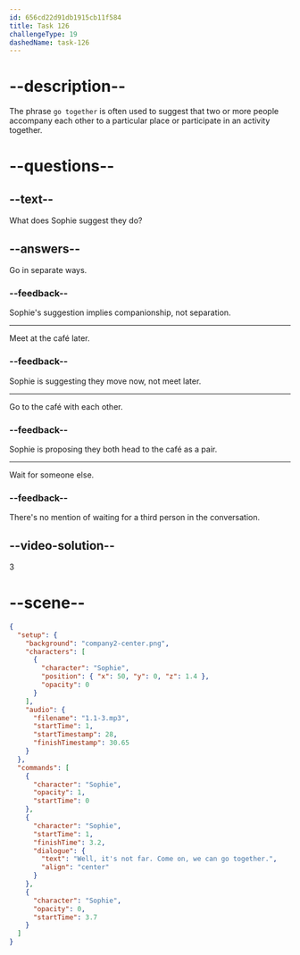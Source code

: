 ```yaml
---
id: 656cd22d91db1915cb11f584
title: Task 126
challengeType: 19
dashedName: task-126
---
```


<!--
AUDIO REFERENCE:
Sophie: Well, it is not far. C'mon, we can go together.
-->

# --description--

The phrase `go together` is often used to suggest that two or more people accompany each other to a particular place or participate in an activity together.

# --questions--

## --text--

What does Sophie suggest they do?

## --answers--

Go in separate ways.

### --feedback--

Sophie's suggestion implies companionship, not separation.

---

Meet at the café later.

### --feedback--

Sophie is suggesting they move now, not meet later.

---

Go to the café with each other.

### --feedback--

Sophie is proposing they both head to the café as a pair.

---

Wait for someone else.

### --feedback--

There's no mention of waiting for a third person in the conversation.

## --video-solution--

3

# --scene--

```json
{
  "setup": {
    "background": "company2-center.png",
    "characters": [
      {
        "character": "Sophie",
        "position": { "x": 50, "y": 0, "z": 1.4 },
        "opacity": 0
      }
    ],
    "audio": {
      "filename": "1.1-3.mp3",
      "startTime": 1,
      "startTimestamp": 28,
      "finishTimestamp": 30.65
    }
  },
  "commands": [
    {
      "character": "Sophie",
      "opacity": 1,
      "startTime": 0
    },
    {
      "character": "Sophie",
      "startTime": 1,
      "finishTime": 3.2,
      "dialogue": {
        "text": "Well, it's not far. Come on, we can go together.",
        "align": "center"
      }
    },
    {
      "character": "Sophie",
      "opacity": 0,
      "startTime": 3.7
    }
  ]
}
```
